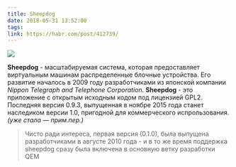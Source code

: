 ```yaml
---
title: Sheepdog
date: 2018-05-31 13:52:00
tags:
link: https://habr.com/post/412739/
---
```


![](https://hsto.org/webt/ru/g3/9i/rug39i1kkn-c4ack--isbvvzjma.jpeg)

**Sheepdog** - масштабируемая система, которая предоставляет виртуальным машинам распределенные блочные устройства. Его развитие началось в 2009 году разработчиками из японской компании *Nippon Telegraph and Telephone Corporation*. **Sheepdog** - это приложение с открытым исходным кодом под лицензией GPL2. Последняя версия 0.9.3, выпущенная в ноябре 2015 года станет наследиком версии 1.0, пригодной для коммерческого испрользования. *(уже стала — прим.пер.)*


> Чисто ради интереса, первая версия (0.1.0), была выпущена разработчиками в августе 2010 года - и в то же время поддержка sheepdog сразу была включена в основную ветку разработки QEM

<!--more-->
